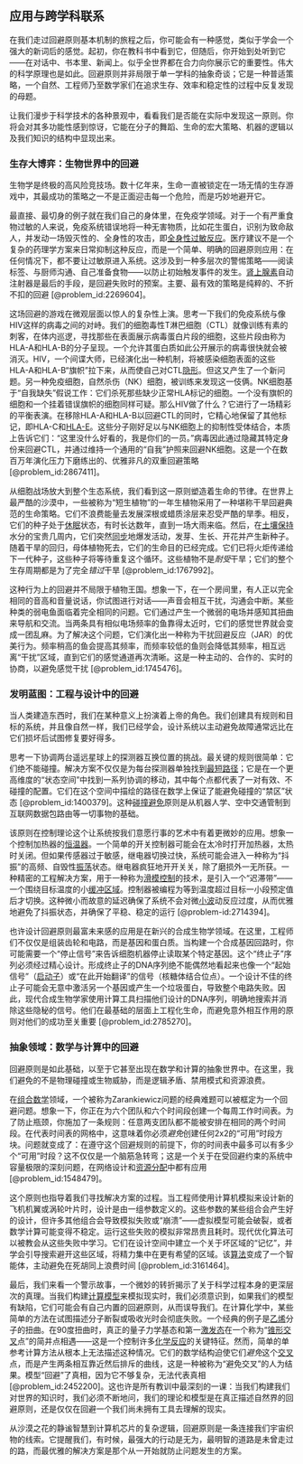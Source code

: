 ## 应用与跨学科联系

在我们走过回避原则基本机制的旅程之后，你可能会有一种感觉，类似于学会一个强大的新词后的感觉。起初，你在教科书中看到它，但随后，你开始到处听到它——在对话中、书本里、新闻上。似乎全世界都在合力向你展示它的重要性。伟大的科学原理也是如此。回避原则并非局限于单一学科的抽象奇谈；它是一种普适策略，一个自然、工程师乃至数学家们在追求生存、效率和稳定性的过程中反复发现的母题。

让我们漫步于科学技术的各种景观中，看看我们是否能在实际中发现这一原则。你将会对其多功能性感到惊讶，它能在分子的舞蹈、生命的宏大策略、机器的逻辑以及我们知识的结构中显现出来。

### 生存大博弈：生物世界中的回避

生物学是终极的高风险竞技场。数十亿年来，生命一直被锁定在一场无情的生存游戏中，其最成功的策略之一不是正面迎击每一个危险，而是巧妙地避开它。

最直接、最切身的例子就在我们自己的身体里，在免疫学领域。对于一个有严重食物过敏的人来说，免疫系统错误地将一种无害物质，比如花生蛋白，识别为致命敌人，并发动一场毁灭性的、全身性的攻击，即[全身性过敏反应](@article_id:379638)。医疗建议不是一个复杂的药理学方案来日常抑制这种反应，而是一个简单、明确的回避原则应用：在任何情况下，都不要让过敏原进入系统。这涉及到一种多层次的警惕策略——阅读标签、与厨师沟通、自己准备食物——以防止初始触发事件的发生。[肾上腺素](@article_id:302113)自动注射器是最后的手段，是回避失败时的预案。主要、最有效的策略是纯粹的、不折不扣的回避 [@problem_id:2269604]。

这场回避的游戏在微观层面以惊人的复杂性上演。思考一下我们的免疫系统与像HIV这样的病毒之间的对峙。我们的细胞毒性T淋巴细胞（CTL）就像训练有素的刺客，在体内巡逻，寻找那些在表面展示病毒蛋白片段的细胞，这些片段由称为HLA-A和HLA-B的分子呈现。一个允许其蛋白质如此公开展示的病毒很快就会被消灭。HIV，一个间谍大师，已经演化出一种机制，将被感染细胞表面的这些HLA-A和HLA-B“旗帜”拉下来，从而使自己对CTL[隐形](@article_id:376268)。但这又产生了一个新问题。另一种免疫细胞，自然杀伤（NK）细胞，被训练来发现这一伎俩。NK细胞基于“自我缺失”假说工作：它们杀死那些缺少正常HLA标记的细胞。一个没有旗帜的细胞和一个挂着错误旗帜的细胞同样可疑。那么HIV做了什么？它进行了一场精彩的平衡表演。在移除HLA-A和HLA-B以回避CTL的同时，它精心地保留了其他标记，即HLA-C和[HLA-E](@article_id:366891)。这些分子刚好足以与NK细胞上的抑制性受体结合，本质上告诉它们：“这里没什么好看的，我是你们的一员。”病毒因此通过隐藏其特定身份来回避CTL，并通过维持一个通用的“自我”护照来回避NK细胞。这是一个在数百万年演化压力下磨练出的、优雅非凡的双重回避策略 [@problem_id:2867411]。

从细胞战场放大到整个生态系统，我们看到这一原则塑造着生命的节律。在世界上最严酷的沙漠中，一些被称为“短生植物”的一年生植物采用了一种堪称干旱回避典范的生命策略。它们不浪费能量去发展深根或蜡质涂层来忍受严酷的旱季。相反，它们的种子处于[休眠](@article_id:352064)状态，有时长达数年，直到一场大雨来临。然后，在[土壤保持](@article_id:377936)水分的宝贵几周内，它们突然[同步](@article_id:339180)地爆发活动，发芽、生长、开花并产生新种子。随着干旱的回归，母体植物死去，它们的生命目的已经完成。它们已将火炬传递给下一代种子，这些种子将等待重复这个循环。这些植物不是*耐受*干旱；它们的整个生存周期都是为了完全*错过*干旱 [@problem_id:1767992]。

这种行为上的回避并不局限于植物王国。想象一下，在一个房间里，有人正以完全相同的音高和音量说话，你试图进行对话——声音会相互干扰，沟通会中断。某些种类的弱电鱼面临着完全相同的问题。它们通过产生一个微弱的电场并感知其扭曲来导航和交流。当两条具有相似电场频率的鱼靠得太近时，它们的感觉世界就会变成一团乱麻。为了解决这个问题，它们演化出一种称为干扰回避反应（JAR）的优美行为。频率稍高的鱼会提高其频率，而频率较低的鱼则会降低其频率，相互远离“干扰”区域，直到它们的感觉通道再次清晰。这是一种主动的、合作的、实时的协商，以避免感觉干扰 [@problem_id:1745476]。

### 发明蓝图：工程与设计中的回避

当人类建造东西时，我们在某种意义上扮演着上帝的角色。我们创建具有规则和目标的系统，并且像自然一样，我们已经学会，设计系统以主动避免故障通常远比在它们损坏后试图修复要好得多。

思考一下协调两台遥远星球上的探测器互换位置的挑战。最关键的规则很简单：它们绝不能碰撞。解决方案不仅仅是为每台探测器单独找到[最短路径](@article_id:317973)；它是在一个更高维度的“状态空间”中找到一系列协调的移动，其中每个点都代表了一对有效、不碰撞的配置。它们在这个空间中描绘的路径在数学上保证了能避免碰撞的“禁区”状态 [@problem_id:1400379]。这种[碰撞避免](@article_id:342859)原则是从机器人学、空中交通管制到互联网数据包路由等一切事物的基础。

该原则在控制理论这个让系统按我们意愿行事的艺术中有着更微妙的应用。想象一个控制加热器的[恒温器](@article_id:348417)。一个简单的开关控制器可能会在太冷时打开加热器，太热时关闭。但如果传感器过于敏感，继电器切换过快，系统可能会进入一种称为“抖振”的高频、自毁性[振荡](@article_id:331484)状态。继电器疯狂地开开关关，除了磨损外一无所获。一种精密的工程解决方案，用于一种称为[滑模控制](@article_id:325359)的技术，是引入一个“迟滞带”——一个围绕目标温度的小[缓冲区域](@article_id:299365)。控制器被编程为等到温度超过目标一小段预定值后才切换。这种微小而故意的延迟确保了系统不会对微[小波](@article_id:640787)动反应过度，从而优雅地避免了抖振状态，并确保了平稳、稳定的运行 [@problem-id:2714394]。

也许设计回避原则最富未来感的应用是在新兴的合成生物学领域。在这里，工程师们不仅仅是组装齿轮和电路，而是基因和蛋白质。当构建一个合成基因回路时，你可能需要一个“停止信号”来告诉细胞机器停止读取某个特定基因。这个“终止子”序列必须经过精心设计。形成终止子的DNA序列绝不能偶然地看起来也像一个“起始信号”（[启动子](@article_id:316909)）或“在此开始翻译”的信号（核糖体结合位点）。一个设计不佳的终止子可能会无意中激活另一个基因或产生一个垃圾蛋白，导致整个电路失败。因此，现代合成生物学家使用计算工具扫描他们设计的DNA序列，明确地搜索并消除这些隐秘的信号。他们在最基础的层面上工程化生命，而避免意外相互作用的原则对他们的成功至关重要 [@problem_id:2785270]。

### 抽象领域：数学与计算中的回避

回避原则是如此基础，以至于它甚至出现在数学和计算的抽象世界中。在这里，我们避免的不是物理碰撞或生物威胁，而是逻辑矛盾、禁用模式和资源浪费。

在[组合数学](@article_id:304771)领域，一个被称为Zarankiewicz问题的经典难题可以被框定为一个回避问题。想象一下，你正在为六个团队和六个时间段创建一个每周工作时间表。为了防止瓶颈，你施加了一条规则：任意两支团队都不能被安排在相同的两个时间段。在代表时间表的网格中，这意味着你必须*避免*创建任何2x2的“可用”时段方块。问题就变成了：在遵守这个回避规则的前提下，你的时间表中最多可以有多少个“可用”时段？这不仅仅是一个脑筋急转弯；这是一个关于在受回避约束的系统中容量极限的深刻问题，在网络设计和[资源分配](@article_id:331850)中都有应用 [@problem_id:1548479]。

这个原则也指导着我们寻找解决方案的过程。当工程师使用计算机模拟来设计新的飞机机翼或涡轮叶片时，设计是由一组参数定义的。这些参数的某些组合会产生好的设计，但许多其他组合会导致模拟失败或“崩溃”——虚拟模型可能会破裂，或者数学计算可能变得不稳定。运行这些失败的模拟非常昂贵且耗时。现代优化算法可以被教会从这些失败中学习。它们在设计空间中建立一个关于坏区域的“记忆”，并学会引导搜索避开这些区域，将精力集中在更有希望的区域。该[算法](@article_id:331821)变成了一个智能体，主动避免在死胡同上浪费时间 [@problem_id:3161464]。

最后，我们来看一个警示故事，一个微妙的转折揭示了关于科学过程本身的更深层次的真理。当我们构建[计算模型](@article_id:313052)来模拟现实时，我们必须意识到，如果我们的模型有缺陷，它们可能会有自己内置的回避原则，从而误导我们。在计算化学中，某些简单的方法在试图描述分子断裂或吸收光时会彻底失败。一个经典的例子是[乙烯](@article_id:315597)分子的扭曲。在90度扭曲时，真正的量子力学基态和第一[激发态](@article_id:325164)在一个称为“[锥形交叉](@article_id:323915)点”的简并点相遇——这是一个控制许多[化学反应](@article_id:307389)的关键特征。然而，简单的单参考计算方法从根本上无法描述这种情况。它们的数学结构迫使它们*避免*这个[交叉](@article_id:315017)点，而是产生两条相互靠近然后排斥的曲线，这是一种被称为“避免交叉”的人为结果。模型“回避”了真相，因为它不够复杂，无法代表真相 [@problem_id:2452200]。这也许是所有教训中最深刻的一课：当我们构建我们对世界的知识时，我们必须不断地问，我们的理论和模型是在真正描述自然界的回避原则，还是仅仅在回避一个我们尚未拥有工具去理解的现实。

从沙漠之花的静谧智慧到计算机芯片的复杂逻辑，回避原则是一条连接我们宇宙织物的线索。它提醒我们，有时候，最强大的行动是无为，最明智的道路是未曾走过的路，而最优雅的解决方案是那个从一开始就防止问题发生的方案。